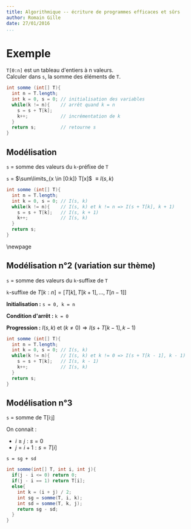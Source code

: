 ```yaml
---
title: Algorithmique -- écriture de programmes efficaces et sûrs
author: Romain Gille
date: 27/01/2016
...
```


# Exemple

`T[0:n]` est un tableau d'entiers à n valeurs.  
Calculer dans `s`, la somme des éléments de `T`.

```java
int somme (int[] T){
  int n = T.length;
  int k = 0, s = 0; // initialisation des variables
  while(k != n){    // arrêt quand k = n
    s = s + T[k];
    k++;            // incrémentation de k
  }
  return s;         // retourne s
}
```

## Modélisation

`s` = somme des valeurs du `k`-préfixe de `T`

`s` = $\sum\limits_{x \in [0:k]} T[x]$ $\equiv I(s, k)$

```java
int somme (int[] T){
  int n = T.length;
  int k = 0, s = 0; // I(s, k)
  while(k != n){    // I(s, k) et k != n => I(s + T[k], k + 1)
    s = s + T[k];   // I(s, k + 1)
    k++;            // I(s, k)
  }
  return s;
}
```

\newpage

## Modélisation n°2 (variation sur thème)

`s` = somme des valeurs du `k`-suffixe de `T`

`k`-suffixe de $T[k:n] = [T[k], T[k + 1], ..., T[n - 1]]$

**Initialisation :** `s = 0, k = n`

**Condition d'arrêt :** `k = 0`

**Progression :** $I(s, k)$ et $(k \neq 0) \Rightarrow I(s + T[k - 1], k - 1 )$

```java
int somme (int[] T){
  int n = T.length;
  int k = 0, s = 0; // I(s, k)
  while(k != n){    // I(s, k) et k != 0 => I(s + T[k - 1], k - 1)
    s = s + T[k];   // I(s, k - 1)
    k++;            // I(s, k)
  }
  return s;
}
```

## Modélisation n°3

`s` = somme de T[i:j]

On connait :

  * $i \geq j : s = 0$
  * $j = i + 1 : s = T[i]$

`s = sg + sd`

```java
int somme(int[] T, int i, int j){
  if(j - i <= 0) return 0;
  if(j - i == 1) return T[i];
  else{
    int k = (i + j) / 2;
    int sg = somme(T, i, k);
    int sd = somme(T, k, j);
    return sg - sd;
  }
}
```
